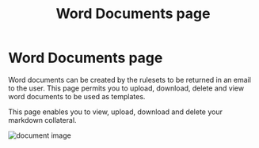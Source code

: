 ﻿---
title: Word Documents page
description: Adding Word Documents as an output of a Ruleset..
output:
  html_document:
    toc: true
    toc_float: true
---


Word Documents page
======
Word documents can be created by the rulesets to be returned in an email to the user.
This page permits you to upload, download, delete and view word documents to be used as templates.
 

This page enables you to view, upload, download and delete your markdown collateral.

![document image](/images/documents.png)
